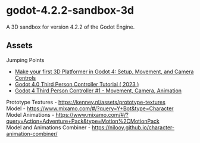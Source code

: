 # godot-4.2.2-sandbox-3d
A 3D sandbox for version 4.2.2 of the Godot Engine.

## Assets
Jumping Points
 - [Make your first 3D Platformer in Godot 4: Setup, Movement, and Camera Controls](https://www.youtube.com/watch?v=EP5AYllgHy8)
 - [Godot 4.0 Third Person Controller Tutorial ( 2023 )](https://www.youtube.com/watch?v=EP5AYllgHy8)
 - [Godot 4 Third Person Controller #1 - Movement, Camera, Animation](https://www.youtube.com/watch?v=C-1AerTEjFU)

Prototype Textures - https://kenney.nl/assets/prototype-textures</br>
Model - https://www.mixamo.com/#/?query=Y+Bot&type=Character</br>
Model Animations - https://www.mixamo.com/#/?query=Action+Adventure+Pack&type=Motion%2CMotionPack</br>
Model and Animations Combiner - https://nilooy.github.io/character-animation-combiner/
